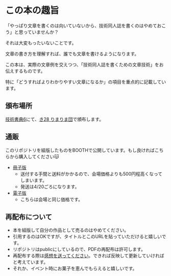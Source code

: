 # この本の趣旨

「やっぱり文章を書くのは向いていないから、技術同人誌を書くのはやめておこう」と思っていませんか？

それは大変もったいないことです。

文章の書き方を理解すれば、誰でも文章を書けるようになります。

この本は、実際の文章例を交えつつ、「技術同人誌を書くための文章技術」をお伝えするものです。

特に「どうすればよりわかりやすい文章になるか」の項目を重点的に記載しています。

## 頒布場所

[技術書典6](https://techbookfest.org/event/tbf06)にて、[き28 りまりま団](https://techbookfest.org/event/tbf06/circle/35980001)で頒布します。

## 通販

このリポジトリを組版したものをBOOTHで公開しています。もし良ければこちらから購入してください😽

- [冊子版](https://mofu-mofu.booth.pm/items/1275490)
  - 送付する手間と送料がかかるので、会場価格よりも500円程高くなってしまいます。
  - 発送は4/20ごろになります。
- [電子版](https://mofu-mofu.booth.pm/items/1275494)
  - こちらは会場と同じ価格です。

## 再配布について

- 本を組版して自分の作品として売るのはやめてください。
- 引用するのはOKですが、タイトルとこのURLを貼っていただけると嬉しいです。
- リポジトリはpublicにしているので、PDFの再配布は許可します。
- 再配布する際は[感想を送ってください](https://marshmallow-qa.com/froakie0021?utm_medium=url_text&utm_source=promotion)。できれば反映して更新していければと考えています。
- それか、イベント時にお菓子を恵んでもらえると嬉しいです。
